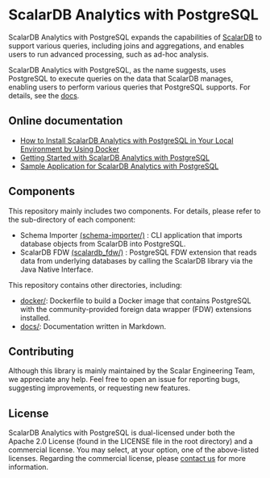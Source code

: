 # ScalarDB Analytics with PostgreSQL

ScalarDB Analytics with PostgreSQL expands the capabilities of [ScalarDB](https://www.scalar-labs.com/scalardb/) to support various queries, including joins and aggregations, and enables users to run advanced processing, such as ad-hoc analysis.

ScalarDB Analytics with PostgreSQL, as the name suggests, uses PostgreSQL to execute queries on the data that ScalarDB manages, enabling users to perform various queries that PostgreSQL supports. For details, see the [docs](./docs).

## Online documentation

- [How to Install ScalarDB Analytics with PostgreSQL in Your Local Environment by Using Docker](https://scalardb.scalar-labs.com/docs/latest/scalardb-analytics-postgresql/installation/)
- [Getting Started with ScalarDB Analytics with PostgreSQL](https://scalardb.scalar-labs.com/docs/latest/scalardb-analytics-postgresql/getting-started/)
- [Sample Application for ScalarDB Analytics with PostgreSQL](https://scalardb.scalar-labs.com/docs/latest/scalardb-samples/scalardb-analytics-postgresql-sample/README/)

## Components

This repository mainly includes two components. For details, please refer to the sub-directory of each component:

- Schema Importer [(schema-importer/)](./schema-importer) : CLI application that imports database objects from ScalarDB into PostgreSQL.
- ScalarDB FDW [(scalardb_fdw/)](./scalardb_fdw) : PostgreSQL FDW extension that reads data from underlying databases by calling the ScalarDB library via the Java Native Interface.

This repository contains other directories, including:

- [docker/](./docker): Dockerfile to build a Docker image that contains PostgreSQL with the community-provided foreign data wrapper (FDW) extensions installed.
- [docs/](./docs): Documentation written in Markdown.

## Contributing

Although this library is mainly maintained by the Scalar Engineering Team, we appreciate any help. Feel free to open an issue for reporting bugs, suggesting improvements, or requesting new features.

## License

ScalarDB Analytics with PostgreSQL is dual-licensed under both the Apache 2.0 License (found in the LICENSE file in the root directory) and a commercial license. You may select, at your option, one of the above-listed licenses. Regarding the commercial license, please [contact us](https://scalar-labs.com/contact_us/) for more information.
